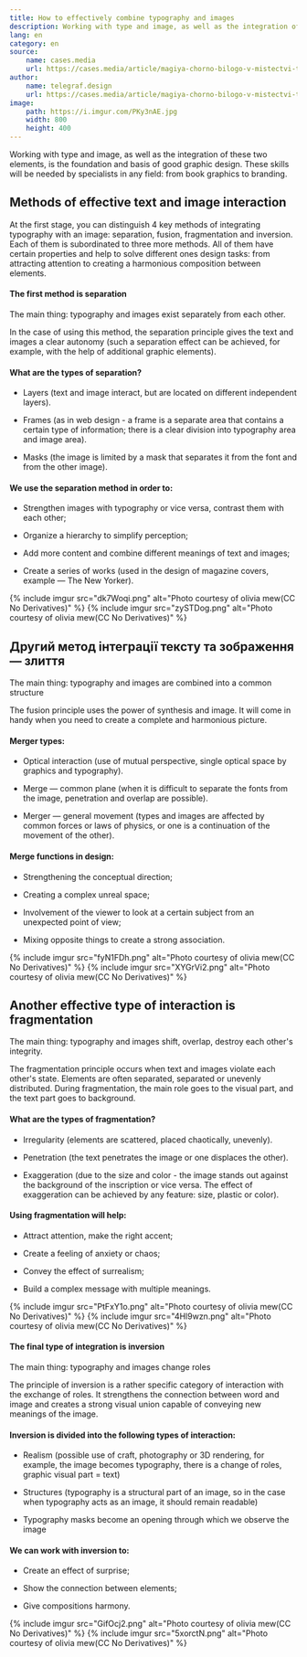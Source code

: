 ```yaml
---
title: How to effectively combine typography and images
description: Working with type and image, as well as the integration of these two elements, is the foundation and basis of good graphic design.
lang: en
category: en
source:
    name: cases.media
    url: https://cases.media/article/magiya-chorno-bilogo-v-mistectvi-ta-dizaini
author:
    name: telegraf.design
    url: https://cases.media/article/magiya-chorno-bilogo-v-mistectvi-ta-dizaini
image:
    path: https://i.imgur.com/PKy3nAE.jpg
    width: 800
    height: 400
---
```


Working with type and image, as well as the integration of these two elements, is the foundation and basis of good graphic 
design. These skills will be needed by specialists in any field: from book graphics to branding.

## Methods of effective text and image interaction

At the first stage, you can distinguish 4 key methods of integrating typography with an image: separation, fusion, 
fragmentation and inversion. Each of them is subordinated to three more methods. All of them have certain properties and 
help to solve different ones design tasks: from attracting attention to creating a harmonious composition between elements.

#### The first method is separation

The main thing: typography and images exist separately from each other.

In the case of using this method, the separation principle gives the text and images a clear autonomy (such a separation 
effect can be achieved, for example, with the help of additional graphic elements).

#### What are the types of separation?

- Layers (text and image interact, but are located on different independent layers).

- Frames (as in web design - a frame is a separate area that contains a certain type of information; there is a clear division into
  typography area and image area).

- Masks (the image is limited by a mask that separates it from the font and from the other image).

#### We use the separation method in order to:

- Strengthen images with typography or vice versa, contrast them with each other;

- Organize a hierarchy to simplify perception;

- Add more content and combine different meanings of text and images;

- Create a series of works (used in the design of magazine covers, example — The New Yorker).

{% include imgur src="dk7Woqi.png" alt="Photo courtesy of olivia mew(CC No Derivatives)" %}
{% include imgur src="zySTDog.png" alt="Photo courtesy of olivia mew(CC No Derivatives)" %}

## Другий метод інтеграції тексту та зображення — злиття

The main thing: typography and images are combined into a common structure

The fusion principle uses the power of synthesis and image. It will come in handy when you need to create a complete and
harmonious picture.

#### Merger types:

- Optical interaction (use of mutual perspective, single optical space by graphics and typography).

- Merge — common plane (when it is difficult to separate the fonts from the image, penetration and overlap are possible).

- Merger — general movement (types and images are affected by common forces or laws of physics, or one is a continuation 
  of the movement of the other).

#### Merge functions in design:

- Strengthening the conceptual direction;

- Creating a complex unreal space;

- Involvement of the viewer to look at a certain subject from an unexpected point of view;

- Mixing opposite things to create a strong association.

{% include imgur src="fyN1FDh.png" alt="Photo courtesy of olivia mew(CC No Derivatives)" %}
{% include imgur src="XYGrVi2.png" alt="Photo courtesy of olivia mew(CC No Derivatives)" %}

## Another effective type of interaction is fragmentation

The main thing: typography and images shift, overlap, destroy each other's integrity.

The fragmentation principle occurs when text and images violate each other's state. Elements are often separated, separated
or unevenly distributed. During fragmentation, the main role goes to the visual part, and the text part goes to
background.

#### What are the types of fragmentation?

- Irregularity (elements are scattered, placed chaotically, unevenly).

- Penetration (the text penetrates the image or one displaces the other).

- Exaggeration (due to the size and color - the image stands out against the background of the inscription or vice versa. 
  The effect of exaggeration can be achieved by any feature: size, plastic or color).

#### Using fragmentation will help:

- Attract attention, make the right accent;

- Create a feeling of anxiety or chaos;

- Convey the effect of surrealism;

- Build a complex message with multiple meanings.

{% include imgur src="PtFxY1o.png" alt="Photo courtesy of olivia mew(CC No Derivatives)" %}
{% include imgur src="4Hl9wzn.png" alt="Photo courtesy of olivia mew(CC No Derivatives)" %}

#### The final type of integration is inversion

The main thing: typography and images change roles

The principle of inversion is a rather specific category of interaction with the exchange of roles. It strengthens the 
connection between word and image and creates a strong visual union capable of conveying new meanings of the image.

#### Inversion is divided into the following types of interaction:

- Realism (possible use of craft, photography or 3D rendering, for example, the image becomes typography, there is a change 
  of roles, graphic visual part = text)

- Structures (typography is a structural part of an image, so in the case when typography acts as an image, it
  should remain readable)

- Typography masks become an opening through which we observe the image

#### We can work with inversion to:

- Create an effect of surprise;

- Show the connection between elements;

- Give compositions harmony.

{% include imgur src="GifOcj2.png" alt="Photo courtesy of olivia mew(CC No Derivatives)" %}
{% include imgur src="5xorctN.png" alt="Photo courtesy of olivia mew(CC No Derivatives)" %}

